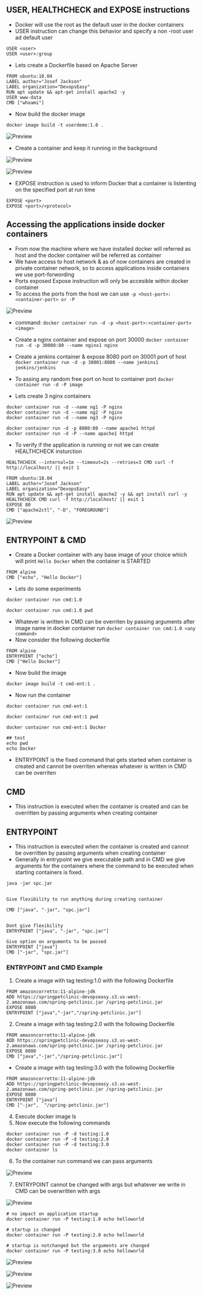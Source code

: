 ## USER, HEALTHCHECK and EXPOSE instructions
* Docker will use the root as the default user in the docker containers
* USER instruction can change this behavior and specify a non -root user ad default user

```
USER <user>
USER <user>:group
```
* Lets create a Dockerfile based on Apache Server

```
FROM ubuntu:18.04
LABEL author="Josef Jackson"
LABEL organization="DevopsEasy"
RUN apt update && apt-get install apache2 -y
USER www-data
CMD ["whoami"]
```
* Now build the docker image

```
docker image build -t userdemo:1.0 .
```
![Preview](./Images/docker-user1.png)

* Create a container and keep it running in the background

![Preview](./Images/docker-user2.png)

![Preview](./Images/docker-user3.png)

* EXPOSE instruction is used to inform Docker that a container is listenting on the specified port at run time

```
EXPOSE <port>
EXPOSE <port>/<protocol>
```
## Accessing the applications inside docker containers
* From now the machine where we have installed docker will referred as host and the docker container will be referred as container
* We have access to host network & as of now containers are created in private container network, so to access applications inside containers we use port-forwording
* Ports exposed Expose instruction will only be accesible within docker container
* To access the ports from the host we can use ``` -p <host-port>:<container-port> or -P ```

![Preview](./Images/docker-port.png)

* command: ``` docker container run -d -p <host-port>:<container-port> <image> ```
* Create a nginx container and expose on port 30000 ``` docker container run -d -p 30000:80 --name nginx1 nginx ```

* Create a jenkins container & expose 8080 port on 30001 port of host ``` docker container run -d -p 30001:8080 --name jenkins1 jenkins/jenkins ```
* To assing any random free port on host to container port ``` docker container run -d -P image ```
* Lets create 3 nginx containers

```
docker container run -d --name ng1 -P nginx
docker container run -d --name ng2 -P nginx
docker container run -d --name ng3 -P nginx
```

```
docker container run -d -p 8080:80 --name apache1 httpd
docker container run -d -P --name apache1 httpd
```

* To verify if the application is running or not we can create HEALTHCHECK insturction

```
HEALTHCHECK --internal=1m --timeout=2s --retries=3 CMD curl -f http://localhost/ || exit 1
```
```
FROM ubuntu:18.04
LABEL author="Josef Jackson"
LABEL organization="DevopsEasy"
RUN apt update && apt-get install apache2 -y && apt install curl -y
HEALTHCHECK CMD curl -f http://localhost/ || exit 1
EXPOSE 80
CMD ["apache2ctl", "-D", "FOREGROUND"]
```
![Preview](./Images/docker-healthcheck.png)
## ENTRYPOINT & CMD
* Create a Docker container with any base image of your choice which will print  ``` Hello Docker ``` when the container is STARTED

```
FROM alpine
CMD ["echo", "Hello Docker"]
```
* Lets do some experiments

```
docker container run cmd:1.0 

docker container run cmd:1.0 pwd
```
* Whatever is written in CMD can be overriten by passing arguments after image name in docker container run ``` docker container run cmd:1.0 <any command> ```
* Now consider the following dockerfile

```
FROM alpine
ENTRYPOINT ["echo"]
CMD ["Hello Docker"]
```
* Now build the image 

```
docker image build -t cmd-ent:1 .
```
* Now run the container

```
docker container run cmd-ent:1 

docker container run cmd-ent:1 pwd

docker container run cmd-ent:1 Docker

## test
echo pwd
echo Docker
```
* ENTRYPOINT is the fixed command that gets started when container is created and cannot be overriten whereas whatever is written in CMD can be overriten

## CMD
* This instruction is executed when the container is created and can be overritten by passing arguments when creating container 

## ENTRYPOINT
* This instruction is executed when the container is created and cannot be overritten by passing arguments when creating container
* Generally in entrypoint we give executable path and in CMD we give arguments for the containers where the command to be executed when starting containers is fixed.

```
java -jar spc.jar


Give flexibility to run anything during creating container

CMD ["java", "-jar", "spc.jar"]


Dont give flexibility
ENTRYPOINT ["java", "-jar", "spc.jar"]

Give option on arguments to be passed
ENTRYPOINT ["java"]
CMD ["-jar", "spc.jar"]
```
### ENTRYPOINT and CMD Example
1. Create a image with tag testing:1.0 with the following Dockerfile

```
FROM amazoncorretto:11-alpine-jdk
ADD https://springpetclinic-devopseasy.s3.us-west-2.amazonaws.com/spring-petclinic.jar /spring-petclinic.jar
EXPOSE 8080
ENTRYPOINT ["java","-jar","/spring-petclinic.jar"]
```
2. Create a image with tag testing:2.0 with the following Dockerfile
```
FROM amazoncorretto:11-alpine-jdk
ADD https://springpetclinic-devopseasy.s3.us-west-2.amazonaws.com/spring-petclinic.jar /spring-petclinic.jar
EXPOSE 8080
CMD ["java","-jar","/spring-petclinic.jar"]
```
* Create a image with tag testing:3.0 with the following Dockerfile
```
FROM amazoncorretto:11-alpine-jdk
ADD https://springpetclinic-devopseasy.s3.us-west-2.amazonaws.com/spring-petclinic.jar /spring-petclinic.jar
EXPOSE 8080
ENTRYPOINT ["java"]
CMD ["-jar",  "/spring-petclinic.jar"]
```
4. Execute docker image ls 
5. Now execute the following commands

```
docker container run -P -d testing:1.0
docker container run -P -d testing:2.0
docker container run -P -d testing:3.0
docker container ls
```
6. To the container run command we can pass arguments 

![Preview](./Images/cmd-entrypoint.png)

7. ENTRYPOINT cannot be changed with args but whatever we write in CMD can be overwritten with args 


![Preview](./Images/cmd-entrypoint1.png)

```
# no impact on application startup
docker container run -P testing:1.0 echo helloworld

# startup is changed
docker container run -P testing:2.0 echo helloworld

# startup is notchanged but the arguments are changed
docker container run -P testing:3.0 echo helloworld
```

![Preview](./Images/cmd-entrypoint2.png)


![Preview](./Images/cmd-entrypoint3.png)


![Preview](./Images/cmd-entrypoint4.png)